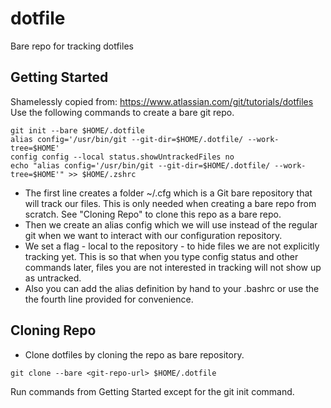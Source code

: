 # dotfile
Bare repo for tracking dotfiles

## Getting Started
Shamelessly copied from: https://www.atlassian.com/git/tutorials/dotfiles
Use the following commands to create a bare git repo.
``` shell
git init --bare $HOME/.dotfile
alias config='/usr/bin/git --git-dir=$HOME/.dotfile/ --work-tree=$HOME'
config config --local status.showUntrackedFiles no
echo "alias config='/usr/bin/git --git-dir=$HOME/.dotfile/ --work-tree=$HOME'" >> $HOME/.zshrc
```
- The first line creates a folder ~/.cfg which is a Git bare repository that will track our files.  This is only needed when creating a bare repo from scratch.  See "Cloning Repo" to clone this repo as a bare repo.
- Then we create an alias config which we will use instead of the regular git when we want to interact with our configuration repository.
- We set a flag - local to the repository - to hide files we are not explicitly tracking yet. This is so that when you type config status and other commands later, files you are not interested in tracking will not show up as untracked.
- Also you can add the alias definition by hand to your .bashrc or use the the fourth line provided for convenience.

## Cloning Repo
- Clone dotfiles by cloning the repo as bare repository.
``` shell
git clone --bare <git-repo-url> $HOME/.dotfile
```
Run commands from Getting Started except for the git init command.

